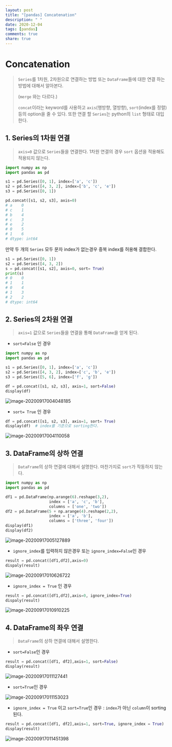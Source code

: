 ```yaml
---
layout: post
title: "[pandas] Concatenation"
description: " "
date: 2020-12-04
tags: [pandas]
comments: true
share: true
---
```



# Concatenation

> `Series`를 1차원, 2차원으로 연결하는 방법 또는 `DataFrame`들에 대한 연결 하는 방법에 대해서 알아본다.
>
> (`merge` 와는 다르다.)
>
> `concat`이라는 keyword를 사용하고 `axis`(행방향, 열방향), `sort`(index를 정렬)등의 option을 줄 수 있다. 또한 연결 할 `Series`는 python의 `list` 형태로 대입한다.



## 1. Series의 1차원 연결

> `axis=0` 값으로 `Series`들을 연결한다. 1차원 연결의 경우 `sort` 옵션을 적용해도 적용되지 않는다.

```python
import numpy as np
import pandas as pd

s1 = pd.Series([0, 1], index=['a', 'c']) 
s2 = pd.Series([4, 3, 2], index=['b', 'c', 'e']) 
s3 = pd.Series([0, 1]) 

pd.concat([s1, s2, s3], axis=0)
# a    0
# c    1
# b    4
# c    3
# e    2
# 0    5
# 1    6
# dtype: int64
```



만약 두 개의 `Series` 모두 문자 index가 없는경우 중복 index를 허용해 결합한다.

```python
s1 = pd.Series([0, 1])
s2 = pd.Series([4, 3, 2])
s = pd.concat([s1, s2], axis=0, sort= True)
print(s)
# 0    0
# 1    1
# 0    4
# 1    3
# 2    2
# dtype: int64
```



## 2. Series의 2차원 연결

> `axis=1` 값으로 `Series`들을 연결을 통해 `DataFrame`을 얻게 된다.

* `sort=False` 인 경우

```python
import numpy as np
import pandas as pd

s1 = pd.Series([0, 1], index=['a', 'c'])
s2 = pd.Series([4, 3, 2], index=['c', 'b', 'e'])
s3 = pd.Series([5, 6], index=['f', 'g'])

df = pd.concat([s1, s2, s3], axis=1, sort=False)
display(df)
```

![image-20200917004048185](markdown-images/image-20200917004048185.png)

* `sort= True` 인 경우

```python
df = pd.concat([s1, s2, s3], axis=1, sort= True)
display(df)  # index를 기준으로 sorting한다.
```

![image-20200917004110058](markdown-images/image-20200917004110058.png)



## 3. DataFrame의 상하 연결

> `DataFrame`의 상하 연결에 대해서 설명한다. 마찬가지로 `sort`가 작동하지 않는다.

```python
import numpy as np
import pandas as pd

df1 = pd.DataFrame(np.arange(6).reshape(3,2),
                   index = ['a', 'c', 'b'],
                   columns = ['one', 'two'])
df2 = pd.DataFrame(5 + np.arange(4).reshape(2,2),
                   index = ['a', 'b'],
                   columns = ['three', 'four'])
display(df1)
display(df2)
```

![image-20200917005127889](markdown-images/image-20200917005127889.png)

* `ignore_index`를 입력하지 않은경우 또는 `ignore_index=False`인 경우

```python
result = pd.concat([df1,df2],axis=0)
dispaly(result)
```

![image-20200917010626722](markdown-images/image-20200917010626722.png)

* `ignore_index = True` 인 경우

```python
result = pd.concat([df1,df2],axis=0, ignore_index=True)
dispaly(result)
```

![image-20200917010910225](markdown-images/image-20200917010910225.png)



## 4. DataFrame의 좌우 연결

> `DataFrame`의 상하 연결에 대해서 설명한다. 

* `sort=False`인 경우

```python
result = pd.concat([df1, df2],axis=1, sort=False)
display(result)
```

![image-20200917011127441](markdown-images/image-20200917011127441.png)

* `sort=True`인 경우

![image-20200917011153023](markdown-images/image-20200917011153023.png)

* `ignore_index = True` 이고 `sort=True`인 경우 :  `index`가 아닌 `column`이 sorting 된다.

```python
result = pd.concat([df1, df2],axis=1, sort=True, ignore_index = True)
display(result)
```

![image-20200917011451398](markdown-images/image-20200917011451398.png)